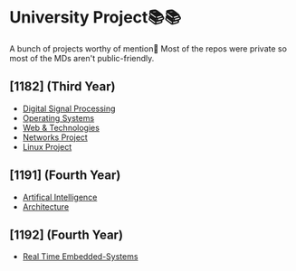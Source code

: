# University Project📚📚
A bunch of projects worthy of mention🤔
Most of the repos were private so most of the MDs aren't public-friendly.


## [1182] (Third Year)
* [Digital Signal Processing](https://github.com/majestrix/DSP_Project)
* [Operating Systems](https://github.com/majestrix/OS_Project)
* [Web & Technologies](https://github.com/majestrix/Web_Project)
* [Networks Project](https://github.com/majestrix/Networks_Project)
* [Linux Project](https://github.com/majestrix/Linux_Project)



## [1191] (Fourth Year)
* [Artifical Intelligence](https://github.com/majestrix/AI_Project)
* [Architecture](https://github.com/majestrix/Arch_Project)

## [1192] (Fourth Year)
* [Real Time Embedded-Systems](https://github.com/majestrix/realTime_Project)

